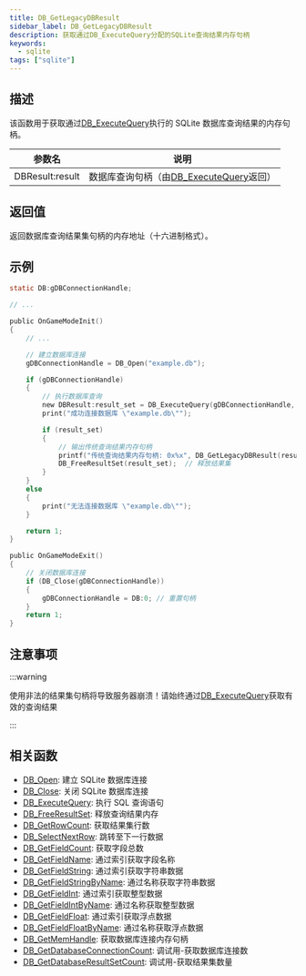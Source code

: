 ```yaml
---
title: DB_GetLegacyDBResult
sidebar_label: DB_GetLegacyDBResult
description: 获取通过DB_ExecuteQuery分配的SQLite查询结果内存句柄
keywords:
  - sqlite
tags: ["sqlite"]
---
```


## 描述

该函数用于获取通过[DB_ExecuteQuery](DB_ExecuteQuery)执行的 SQLite 数据库查询结果的内存句柄。

| 参数名          | 说明                                                       |
| --------------- | ---------------------------------------------------------- |
| DBResult:result | 数据库查询句柄（由[DB_ExecuteQuery](DB_ExecuteQuery)返回） |

## 返回值

返回数据库查询结果集句柄的内存地址（十六进制格式）。

## 示例

```c
static DB:gDBConnectionHandle;

// ...

public OnGameModeInit()
{
    // ...

    // 建立数据库连接
    gDBConnectionHandle = DB_Open("example.db");

    if (gDBConnectionHandle)
    {
        // 执行数据库查询
        new DBResult:result_set = DB_ExecuteQuery(gDBConnectionHandle, "SELECT * FROM `examples`");
        print("成功连接数据库 \"example.db\"");

        if (result_set)
        {
            // 输出传统查询结果内存句柄
            printf("传统查询结果内存句柄: 0x%x", DB_GetLegacyDBResult(result_set));
            DB_FreeResultSet(result_set);  // 释放结果集
        }
    }
    else
    {
        print("无法连接数据库 \"example.db\"");
    }

    return 1;
}

public OnGameModeExit()
{
    // 关闭数据库连接
    if (DB_Close(gDBConnectionHandle))
    {
        gDBConnectionHandle = DB:0; // 重置句柄
    }
    return 1;
}
```

## 注意事项

:::warning

使用非法的结果集句柄将导致服务器崩溃！请始终通过[DB_ExecuteQuery](DB_ExecuteQuery)获取有效的查询结果

:::

## 相关函数

- [DB_Open](DB_Open): 建立 SQLite 数据库连接
- [DB_Close](DB_Close): 关闭 SQLite 数据库连接
- [DB_ExecuteQuery](DB_ExecuteQuery): 执行 SQL 查询语句
- [DB_FreeResultSet](DB_FreeResultSet): 释放查询结果内存
- [DB_GetRowCount](DB_GetRowCount): 获取结果集行数
- [DB_SelectNextRow](DB_SelectNextRow): 跳转至下一行数据
- [DB_GetFieldCount](DB_GetFieldCount): 获取字段总数
- [DB_GetFieldName](DB_GetFieldName): 通过索引获取字段名称
- [DB_GetFieldString](DB_GetFieldString): 通过索引获取字符串数据
- [DB_GetFieldStringByName](DB_GetFieldStringByName): 通过名称获取字符串数据
- [DB_GetFieldInt](DB_GetFieldInt): 通过索引获取整型数据
- [DB_GetFieldIntByName](DB_GetFieldIntByName): 通过名称获取整型数据
- [DB_GetFieldFloat](DB_GetFieldFloat): 通过索引获取浮点数据
- [DB_GetFieldFloatByName](DB_GetFieldFloatByName): 通过名称获取浮点数据
- [DB_GetMemHandle](DB_GetMemHandle): 获取数据库连接内存句柄
- [DB_GetDatabaseConnectionCount](DB_GetDatabaseConnectionCount): 调试用-获取数据库连接数
- [DB_GetDatabaseResultSetCount](DB_GetDatabaseResultSetCount): 调试用-获取结果集数量
